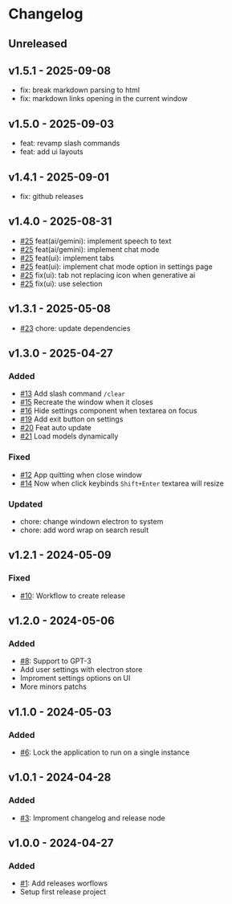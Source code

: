 # Changelog

## Unreleased

## v1.5.1 - 2025-09-08

- fix: break markdown parsing to html
- fix: markdown links opening in the current window

## v1.5.0 - 2025-09-03

- feat: revamp slash commands
- feat: add ui layouts

## v1.4.1 - 2025-09-01

- fix: github releases

## v1.4.0 - 2025-08-31

- [#25](https://github.com/erickmaria/sunch/pull/25) feat(ai/gemini): implement speech to text
- [#25](https://github.com/erickmaria/sunch/pull/25) feat(ai/gemini): implement chat mode
- [#25](https://github.com/erickmaria/sunch/pull/25) feat(ui): implement tabs
- [#25](https://github.com/erickmaria/sunch/pull/25) feat(ui): implement chat mode option in settings page
- [#25](https://github.com/erickmaria/sunch/pull/25) fix(ui): tab not replacing icon when generative ai
- [#25](https://github.com/erickmaria/sunch/pull/25) fix(ui): use selection

## v1.3.1 - 2025-05-08

- [#23](https://github.com/erickmaria/sunch/pull/13) chore: update dependencies

## v1.3.0 - 2025-04-27

### Added

- [#13](https://github.com/erickmaria/sunch/pull/13) Add slash command `/clear`
- [#15](https://github.com/erickmaria/sunch/pull/15) Recreate the window when it closes
- [#16](https://github.com/erickmaria/sunch/pull/16) Hide settings component when textarea on focus
- [#19](https://github.com/erickmaria/sunch/pull/19) Add exit button on settings
- [#20](https://github.com/erickmaria/sunch/pull/20) Feat auto update
- [#21](https://github.com/erickmaria/sunch/pull/21) Load models dynamically

### Fixed

- [#12](https://github.com/erickmaria/sunch/pull/12) App quitting when close window
- [#14](https://github.com/erickmaria/sunch/pull/14) Now when click keybinds `Shift+Enter` textarea will resize

### Updated

- chore: change windown electron to system
- chore: add word wrap on search result

## v1.2.1 - 2024-05-09

### Fixed

- [#10](https://github.com/erickmaria/sunch/pull/10): Workflow to create release 

## v1.2.0 - 2024-05-06

### Added

- [#8](https://github.com/erickmaria/sunch/pull/8): Support to GPT-3
- Add user settings with electron store
- Improment settings options on UI
- More minors patchs

## v1.1.0 - 2024-05-03

### Added

- [#6](https://github.com/erickmaria/sunch/pull/6): Lock the application to run on a single instance

## v1.0.1 - 2024-04-28

### Added

- [#3](https://github.com/erickmaria/sunch/pull/3): Improment changelog and release node

## v1.0.0 - 2024-04-27

### Added

- [#1](https://github.com/erickmaria/sunch/pull/1): Add releases worflows 
- Setup first release project 
